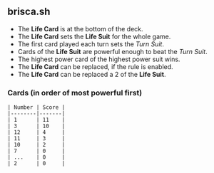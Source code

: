 ## brisca.sh
 - The **Life Card** is at the bottom of the deck.
 - The **Life Card** sets the **Life Suit** for the whole game.
 - The first card played each turn sets the *Turn Suit*.
 - Cards of the **Life Suit** are powerful enough to beat the *Turn Suit*.
 - The highest power card of the highest power suit wins.
 - The **Life Card** can be replaced, if the rule is enabled.
 - The **Life Card** can be replaced a 2 of the **Life Suit**.
### Cards (in order of most powerful first)
```
| Number | Score |
|--------|-------|
| 1      | 11    |
| 3      | 10    |
| 12     | 4     |
| 11     | 3     |
| 10     | 2     |
| 7      | 0     |
| ...    | 0     |
| 2      | 0     |
```
